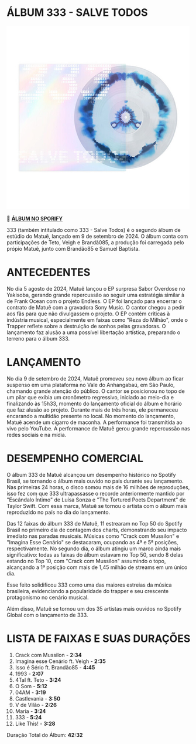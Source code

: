 # ÁLBUM 333 - SALVE TODOS

![Imagem](fotos/333.jpeg)

🎵 [**ÁLBUM NO SPORIFY**](https://open.spotify.com/intl-pt/album/5CP84pfi4AFe95UTACFWrk?si=rabh_ocZTduduod0tgmEwQ)

333 (também intitulado como 333 - Salve Todos) é o segundo álbum de estúdio do Matuê, lançado em 9 de setembro de 2024. O álbum conta com participações de Teto, Veigh e Brandã085, a produção foi carregada pelo própio Matuê, junto com Brandão85 e Samuel Baptista.

# ANTECEDENTES

No dia 5 agosto de 2024, Matuê lançou o EP surpresa Sabor Overdose no Yakisoba, gerando grande repercussão ao seguir uma estratégia similar à de Frank Ocean com o projeto Endless. O EP foi lançado para encerrar o contrato de Matuê com a gravadora Sony Music. O cantor chegou a pedir aos fãs para que não divulgassem o projeto. O EP contém críticas à indústria musical, especialmente em faixas como "Reza do Milhão", onde o Trapper reflete sobre a destruição de sonhos pelas gravadoras. O lançamento faz alusão a uma possível libertação artística, preparando o terreno para o álbum 333.

# LANÇAMENTO

No dia 9 de setembro de 2024, Matuê promoveu seu novo álbum ao ficar suspenso em uma plataforma no Vale do Anhangabaú, em São Paulo, chamando grande atenção do público. O cantor se posicionou no topo de um pilar que exibia um cronômetro regressivo, iniciado ao meio-dia e finalizando às 15h33, momento do lançamento oficial do álbum e horário que faz alusão ao projeto. Durante mais de três horas, ele permaneceu encarando a multidão presente no local. No momento do lançamento, Matuê acende um cigarro de maconha. A performance foi transmitida ao vivo pelo YouTube. A performance de Matuê gerou grande repercussão nas redes sociais e na mídia.

# DESEMPENHO COMERCIAL

O álbum 333 de Matuê alcançou um desempenho histórico no Spotify Brasil, se tornando o álbum mais ouvido no país durante seu lançamento. Nas primeiras 24 horas, o disco somou mais de 16 milhões de reproduções, isso fez com que 333 ultrapassasse o recorde anteriormente mantido por "Escândalo Íntimo" de Luísa Sonza e "The Tortured Poets Department" de Taylor Swift. Com essa marca, Matuê se tornou o artista com o álbum mais reproduzido no país no dia do lançamento​.

Das 12 faixas do álbum 333 de Matuê, 11 estrearam no Top 50 do Spotify Brasil no primeiro dia de contagem dos charts, demonstrando seu impacto imediato nas paradas musicais. Músicas como "Crack com Mussilon" e "Imagina Esse Cenário" se destacaram, ocupando as 4ª e 5ª posições, respectivamente. No segundo dia, o álbum atingiu um marco ainda mais significativo: todas as faixas do álbum estavam no Top 50, sendo 8 delas estando no Top 10, com "Crack com Mussilon" assumindo o topo, alcançando a 1ª posição com mais de 1,45 milhão de streams em um único dia​.

Esse feito solidificou 333 como uma das maiores estreias da música brasileira, evidenciando a popularidade do trapper e seu crescente protagonismo no cenário musical.

Além disso, Matuê se tornou um dos 35 artistas mais ouvidos no Spotify Global com o lançamento de 333.

# LISTA DE FAIXAS E SUAS DURAÇÕES

1. Crack com Mussilon - **2:34**
2. Imagina esse Cenário ft. Veigh - **2:35**
3. Isso é Sério ft. Brandão85 - **4:45**
4. 1993 - **2:07**
5. 4Tal ft. Teto - **3:24**
6. O Som - **5:12**
7. 04AM - **3:19**
8. Castlevania - **3:50**
9. V de Vilão - **2:26**
10. Maria - **3:24**
11. 333 - **5:24**
12. Like This! - **3:28**

Duração Total do Álbum: **42:32**